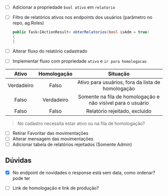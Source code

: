 - [ ] Adicionar a propriedade `bool ativo` em `relatorio`

- [ ] Filtro de relatórios ativos nos endpoints dos usuários (parâmetro no repo, ag.Roles)

  ```c#
  public Task<IActionResult> obterRelatorios(bool isAdm = true)
  {
  }
  ```

- [ ] Alterar fluxo do relatório cadastrado

- [ ] Implementar fluxo com propriedade `ativo` e `ir para homologacao`

|   Ativo    | Homologação |                          Situação                           |
| :--------: | :---------: | :---------------------------------------------------------: |
| Verdadeiro |    Falso    |      Ativo para usuários, fora da lista de homologação      |
|   Falso    | Verdadeiro  | Somente na fila de homologação e não visível para o usuário |
|   Falso    |    Falso    |                Relatório rejeitado, excluido                |

> No cadastro necessita estar ativo ou na fila de homologação?

- [ ] Retirar Favoritar das movimentações
- [ ] Alterar mensagem das movimentações
- [ ] Adicionar tabela de relatórios rejeitados (Somente Admin)

## Dúvidas

- [x] No endpoint de novidades o response está sem data, como ordenar? pode ter

- [ ] Link de homologação e link de produção?